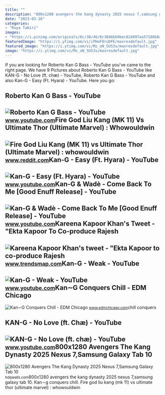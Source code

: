 ```yaml
---
title: ""
description: "800x1280 avengers the kang dynasty 2025 nexus 7,samsung galaxy tab 10"
date: "2023-03-16"
categories:
- "Ruya Tabiri"
images:
- "https://i.pinimg.com/originals/0c/38/46/0c3846bb9bec824897aa57186b8a39d8.jpg"
featuredImage: "https://i.ytimg.com/vi/iPHoFOruDFE/maxresdefault.jpg"
featured_image: "https://i.ytimg.com/vi/Mz_oN_SUS3s/maxresdefault.jpg"
image: "https://i.ytimg.com/vi/Mz_oN_SUS3s/maxresdefault.jpg"
---
```


If you are looking for Roberto Kan G Bass - YouTube you've came to the right page. We have 9 Pictures about Roberto Kan G Bass - YouTube like KAN-G - No Love (ft. chæ) - YouTube, Roberto Kan G Bass - YouTube and also Kan-G - Easy (Ft. Hyara) - YouTube. Here you go:

Roberto Kan G Bass - YouTube
----------------------------

 ![Roberto Kan G Bass - YouTube](https://i.ytimg.com/vi/BLquZViIQFE/maxresdefault.jpg) <small>www.youtube.com</small>Fire God Liu Kang (MK 11) Vs Ultimate Thor (Ultimate Marvel) : Whowouldwin
--------------------------------------------------------------------------

 ![Fire God Liu Kang (MK 11) vs Ultimate Thor (Ultimate Marvel) : whowouldwin](https://i.pinimg.com/originals/0c/38/46/0c3846bb9bec824897aa57186b8a39d8.jpg) <small>www.reddit.com</small>Kan-G - Easy (Ft. Hyara) - YouTube
----------------------------------

 ![Kan-G - Easy (Ft. Hyara) - YouTube](https://i.ytimg.com/vi/Mz_oN_SUS3s/maxresdefault.jpg) <small>www.youtube.com</small>Kan-G &amp; Wadè - Come Back To Me \[Good Enuff Release\] - YouTube
-------------------------------------------------------------------

 ![Kan-G & Wadè - Come Back To Me [Good Enuff Release] - YouTube](https://i.ytimg.com/vi/Yjy5zmyv5sg/maxresdefault.jpg) <small>www.youtube.com</small>Kareena Kapoor Khan's Tweet - "Ekta Kapoor To Co-produce Rajesh
---------------------------------------------------------------

 ![Kareena Kapoor Khan's tweet - "Ekta Kapoor to co-produce Rajesh](https://pbs.twimg.com/media/Fcyada8X0AANSFu.jpg) <small>www.trendsmap.com</small>Kan-G - Weak - YouTube
----------------------

 ![Kan-G - Weak - YouTube](https://i.ytimg.com/vi/iPHoFOruDFE/maxresdefault.jpg) <small>www.youtube.com</small>Kan∼G Conquers Chill - EDM Chicago
----------------------------------

 ![Kan∼G Conquers Chill - EDM Chicago](https://www.edmchicago.com/wp-content/uploads/2015/06/kan-g.jpg) <small>www.edmchicago.com</small>chill conquers

KAN-G - No Love (ft. Chæ) - YouTube
-----------------------------------

 ![KAN-G - No Love (ft. chæ) - YouTube](https://i.ytimg.com/vi/uWK634RLOK4/maxresdefault.jpg) <small>www.youtube.com</small>800x1280 Avengers The Kang Dynasty 2025 Nexus 7,Samsung Galaxy Tab 10
---------------------------------------------------------------------

 ![800x1280 Avengers The Kang Dynasty 2025 Nexus 7,Samsung Galaxy Tab 10](https://images.hdqwalls.com/download/avengers-the-kang-dynasty-2025-z5-800x1280.jpg) <small>hdqwalls.com</small>800x1280 avengers the kang dynasty 2025 nexus 7,samsung galaxy tab 10. Kan∼g conquers chill. Fire god liu kang (mk 11) vs ultimate thor (ultimate marvel) : whowouldwin

